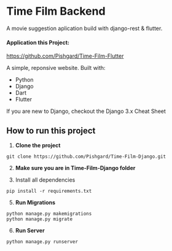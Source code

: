 # Time Film Backend
A movie suggestion aplication build with django-rest & flutter.

#### Application this Project:
https://github.com/Pishgard/Time-Film-Flutter

A simple, reponsive website. Built with:

- Python
- Django
- Dart
- Flutter


If you are new to Django, checkout the Django 3.x Cheat Sheet

## How to run this project

1. **Clone the project**
```
git clone https://github.com/Pishgard/Time-Film-Django.git
```

2. **Make sure you are in Time-Film-Django folder**

3. Install all dependencies
```
pip install -r requirements.txt
```

5. **Run Migrations**
```
python manage.py makemigrations
python manage.py migrate
```

6. **Run Server**
```
python manage.py runserver
```
